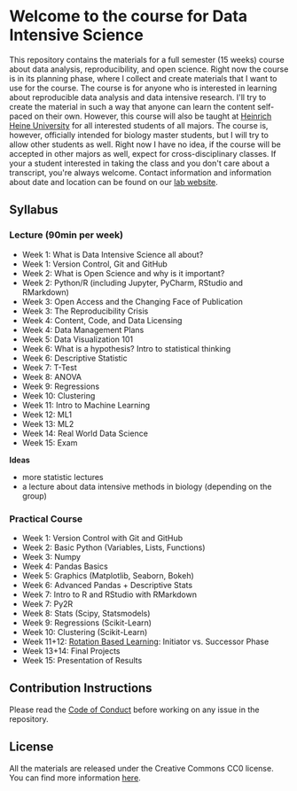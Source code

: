 # Welcome to the course for Data Intensive Science
This repository contains the materials for a full semester (15 weeks) course about data analysis, reproducibility, and open science. Right now the course is in its planning phase, where I collect and create materials that I want to use for the course. The course is for anyone who is interested in learning about reproducible data analysis and data intensive research. I'll try to create the material in such a way that anyone can learn the content self-paced on their own. However, this course will also be taught at [Heinrich Heine University](http://www.biologie.hhu.de) for all interested students of all majors. The course is, however, officially intended for biology master students, but I will try to allow other students as well. Right now I have no idea, if the course will be accepted in other majors as well, expect for cross-disciplinary classes. If your a student interested in taking the class and you don't care about a transcript, you're always welcome. Contact information and information about date and location can be found on our [lab website](http://www.synmikrobiologie.hhu.de/lehre.html).

## Syllabus
### Lecture (90min per week)
* Week 1: What is Data Intensive Science all about?
* Week 1: Version Control, Git and GitHub
* Week 2: What is Open Science and why is it important?
* Week 2: Python/R (including Jupyter, PyCharm, RStudio and RMarkdown)
* Week 3: Open Access and the Changing Face of Publication
* Week 3: The Reproducibility Crisis
* Week 4: Content, Code, and Data Licensing
* Week 4: Data Management Plans
* Week 5: Data Visualization 101
* Week 6: What is a hypothesis? Intro to statistical thinking
* Week 6: Descriptive Statistic
* Week 7: T-Test
* Week 8: ANOVA
* Week 9: Regressions
* Week 10: Clustering
* Week 11: Intro to Machine Learning
* Week 12: ML1
* Week 13: ML2
* Week 14: Real World Data Science
* Week 15: Exam

__Ideas__
* more statistic lectures
* a lecture about data intensive methods in biology (depending on the group)

### Practical Course
* Week 1: Version Control with Git and GitHub
* Week 2: Basic Python (Variables, Lists, Functions)
* Week 3: Numpy
* Week 4: Pandas Basics
* Week 5: Graphics (Matplotlib, Seaborn, Bokeh)
* Week 6: Advanced Pandas + Descriptive Stats
* Week 7: Intro to R and RStudio with RMarkdown
* Week 7: Py2R
* Week 8: Stats (Scipy, Statsmodels)
* Week 9: Regressions (Scikit-Learn)
* Week 10: Clustering (Scikit-Learn)
* Week 11+12: [Rotation Based Learning](http://www.opensciencetraining.com/content.php): Initiator vs. Successor Phase
* Week 13+14: Final Projects
* Week 15: Presentation of Results

## Contribution Instructions
Please read the [Code of Conduct](https://github.com/schmelling/data_intensive_science/tree/master/CODE_OF_CONDUCT) before working on any issue in the repository.

## License
All the materials are released under the Creative Commons CC0 license. You can find more information [here](https://github.com/schmelling/data_intensive_science/tree/master/LICENSE).
